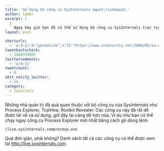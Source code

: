 ```yaml
---
title: 'Sử dụng bộ công cụ SysInternals &quot;live&quot;'
author: lamer
excerpt: |
  |
    Ngay bây giờ bạn đã có thể sử dụng bộ công cụ SysInternals trực tuyến mà không phải cài đặt hoặc giải nén bất kỳ tập tin nào.
layout: post

shorturls:
  - 'a:4:{s:9:"permalink";s:72:"https://www.vnsecurity.net/2008/05/su-dung-bo-cong-cu-sysinternals-live/";s:7:"tinyurl";s:26:"http://tinyurl.com/yand73z";s:4:"isgd";s:18:"http://is.gd/aOte4";s:5:"bitly";s:20:"http://bit.ly/7m1dO2";}'
tweetbackscheck:
  - 1408359005
twittercomments:
  - 'a:0:{}'
tweetcount:
  - 0
aktt_notify_twitter:
  - no
category:
  - tutorials
---
```

Những nhà quản trị đã quá quen thuộc với bộ công cụ của SysInternals như Process Explorer, TcpView, Rootkit Revealer. Các công cụ này đã rất dễ được tải về và sử dụng, giờ đây lại càng dễ hơn nữa. Ví dụ như bạn có thể chạy ngay công cụ Process Explorer mới nhất bằng cách gõ dòng lệnh:

`\live.sysinternals.comprocexp.exe`

Quá đơn giản, phải không? Danh sách tất cả các công cụ có thể được xem tại <http://live.sysinternals.com>.
